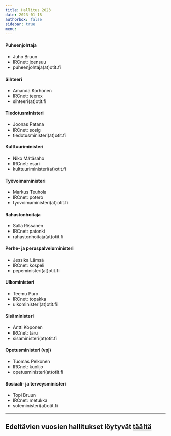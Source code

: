 ```yaml
---
title: Hallitus 2023
date: 2023-01-18
authorbox: false
sidebar: true
menu:
---
```


#### Puheenjohtaja
- Juho Bruun
- IRCnet: joensuu
- puheenjohtaja(at)otit.fi

#### Sihteeri
- Amanda Korhonen
- IRCnet: teerex
- sihteeri(at)otit.fi

#### Tiedotusministeri
- Joonas Patana
- IRCnet: sosig
- tiedotusministeri(at)otit.fi

#### Kulttuuriministeri
- Niko Mätäsaho
- IRCnet: esari
- kulttuuriministeri(at)otit.fi

#### Työvoimaministeri
- Markus Teuhola
- IRCnet: potero
- tyovoimaministeri(at)otit.fi

#### Rahastonhoitaja
- Salla Rissanen
- IRCnet: patonki
- rahastonhoitaja(at)otit.fi

#### Perhe- ja peruspalveluministeri
- Jessika Lämsä
- IRCnet: kospeli
- pepeministeri(at)otit.fi

#### Ulkoministeri
- Teemu Puro
- IRCnet: topakka
- ulkoministeri(at)otit.fi

#### Sisäministeri
- Antti Koponen
- IRCnet: taru
- sisaministeri(at)otit.fi

#### Opetusministeri (vpj)
- Tuomas Pelkonen
- IRCnet: kuolijo
- opetusministeri(at)otit.fi

#### Sosiaali- ja terveysministeri
- Topi Bruun
- IRCnet: metukka
- soteministeri(at)otit.fi

---

## Edeltävien vuosien hallitukset löytyvät [täältä](/kilta/wanhat-toimijat)